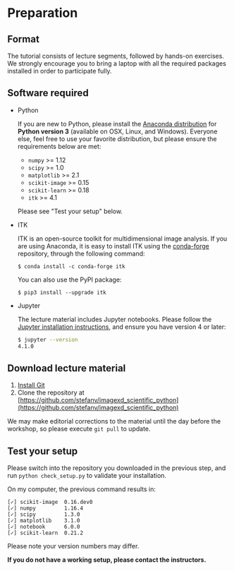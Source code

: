 # Preparation

## Format

The tutorial consists of lecture segments, followed by hands-on
exercises.  We strongly encourage you to bring a laptop with all the
required packages installed in order to participate fully.

## Software required

- Python

  If you are new to Python, please install the
  [Anaconda distribution](https://www.anaconda.com/downloads) for
  **Python version 3** (available on OSX, Linux, and Windows).
  Everyone else, feel free to use your favorite distribution, but
  please ensure the requirements below are met:

  - `numpy` >= 1.12
  - `scipy` >= 1.0
  - `matplotlib` >= 2.1
  - `scikit-image` >= 0.15
  - `scikit-learn` >= 0.18
  - `itk` >= 4.1

  Please see "Test your setup" below.

- ITK

  ITK is an open-source toolkit for multidimensional image analysis.
  If you are using Anaconda, it is easy to install ITK using the
  [conda-forge](https://conda-forge.org/) repository, through the
  following command:

  `$ conda install -c conda-forge itk`

  You can also use the PyPI package:

  `$ pip3 install --upgrade itk`

- Jupyter

  The lecture material includes Jupyter notebooks.  Please follow the
  [Jupyter installation instructions](http://jupyter.readthedocs.io/en/latest/install.html),
  and ensure you have version 4 or later:

  ```bash
  $ jupyter --version
  4.1.0
  ```

## Download lecture material

1. [Install Git](https://git-scm.com/downloads)
2. Clone the repository at
   [https://github.com/stefanv/imagexd_scientific_python](https://github.com/stefanv/imagexd_scientific_python)

We may make editorial corrections to the material until the day before
the workshop, so please execute `git pull` to update.

## Test your setup

Please switch into the repository you downloaded in the previous step,
and run `python check_setup.py` to validate your installation.

On my computer, the previous command results in:

```
[✓] scikit-image  0.16.dev0
[✓] numpy         1.16.4
[✓] scipy         1.3.0
[✓] matplotlib    3.1.0
[✓] notebook      6.0.0
[✓] scikit-learn  0.21.2
```

Please note your version numbers may differ.

**If you do not have a working setup, please contact the instructors.**
